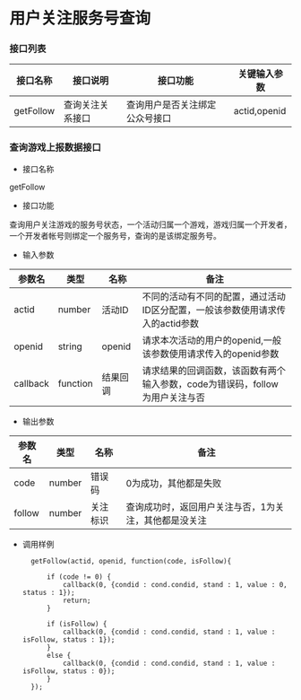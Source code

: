 # 用户关注服务号查询

### 接口列表

| 接口名称 | 接口说明 | 接口功能 | 关键输入参数 |
| - | - | - | - | 
| getFollow | 查询关注关系接口 | 查询用户是否关注绑定公众号接口 | actid,openid |


### 查询游戏上报数据接口

- 接口名称

getFollow

- 接口功能

查询用户关注游戏的服务号状态，一个活动归属一个游戏，游戏归属一个开发者，一个开发者帐号则绑定一个服务号，查询的是该绑定服务号。

- 输入参数

| 参数名 | 类型 | 名称 | 备注 |
| - | - | - | - | 
| actid | number | 活动ID | 不同的活动有不同的配置，通过活动ID区分配置，一般该参数使用请求传入的actid参数 |
| openid | string | openid | 请求本次活动的用户的openid,一般该参数使用请求传入的openid参数 |
| callback | function | 结果回调 | 请求结果的回调函数，该函数有两个输入参数，code为错误码，follow为用户关注与否 |

- 输出参数

| 参数名 | 类型 | 名称 | 备注 |
| - | - | - | - | 
| code | number | 错误码 | 0为成功，其他都是失败 |
| follow | number | 关注标识 | 查询成功时，返回用户关注与否，1为关注，其他都是没关注 |


- 调用样例

		getFollow(actid, openid, function(code, isFollow){

			if (code != 0) {
				callback(0, {condid : cond.condid, stand : 1, value : 0, status : 1});
				return;
			}
	
			if (isFollow) {
				callback(0, {condid : cond.condid, stand : 1, value : isFollow, status : 1});	
			}
			else {
				callback(0, {condid : cond.condid, stand : 1, value : isFollow, status : 0});	
			}
		});